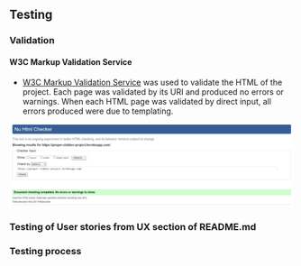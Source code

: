 ## Testing

### Validation

#### W3C Markup Validation Service

* [W3C Markup Validation Service](https://validator.w3.org/) was used to validate the HTML of the project. Each page was validated by its URI and produced no errors or warnings. When each HTML page was validated by direct input, all errors produced were due to templating.

![HTML Validation](readme/testing/validation/html-validation.png)

### Testing of User stories from UX section of README.md

### Testing process
